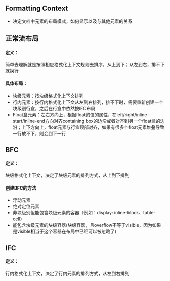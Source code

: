 ## Formatting Context
- 决定文档中元素的布局模式，如何显示以及与其他元素的关系


## 正常流布局
#### 定义：
简单去理解就是按照相应格式化上下文规则去排序，从上到下；从左到右，排不下就换行
#### 具体布局：
- 块级元素：按块级格式化上下文排列
- 行内元素：按行内格式化上下文从左到右排列，排不下时，需要重新创建一个块级别行盒，之后在行盒中依然按IFC布局
- Float盒元素：左右方向上，根据float的值的属性，在left/right/inline-start/inline-end方向对齐containing box的边沿或者对齐到另一个float盒的边沿；上下方向上，float元素与行盒顶部对齐，如果有很多个float元素堆叠导致一行放不下，则会到下一行


## BFC
#### 定义：
块级格式化上下文，决定了块级元素的排列方式，从上到下排列
#### 创建BFC的方法
- 浮动元素
- 绝对定位元素
- 非块级别但能包含块级元素的容器（例如：display: inline-block、table-cell）
- 能包含块级元素的块级容器(块级容器，且overflow不等于visible，因为如果是visible相当于这个容器在布局中已经可以被忽略了)


## IFC
#### 定义：
行内格式化上下文，决定了行内元素的排列方式，从左到右排列
